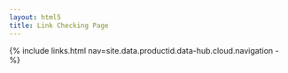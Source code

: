 ```yaml
---
layout: html5
title: Link Checking Page
---
```

{% include links.html nav=site.data.productid.data-hub.cloud.navigation -%}

